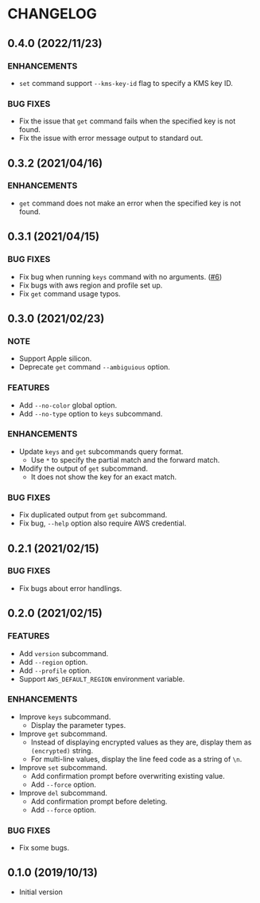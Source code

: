 # CHANGELOG

## 0.4.0 (2022/11/23)

### ENHANCEMENTS

* `set` command support `--kms-key-id` flag to specify a KMS key ID.

### BUG FIXES

* Fix the issue that `get` command fails when the specified key is not found.
* Fix the issue with error message output to standard out.

## 0.3.2 (2021/04/16)

### ENHANCEMENTS

* `get` command does not make an error when the specified key is not found.

## 0.3.1 (2021/04/15)

### BUG FIXES

* Fix bug when running `keys` command with no arguments. ([#6](https://github.com/chroju/parade/issues/6))
* Fix bugs with aws region and profile set up.
* Fix `get` command usage typos.

## 0.3.0 (2021/02/23)

### NOTE

* Support Apple silicon.
* Deprecate `get` command `--ambiguious` option.

### FEATURES

* Add `--no-color` global option.
* Add `--no-type` option to `keys` subcommand.

### ENHANCEMENTS

* Update `keys` and `get` subcommands query format.
  * Use `*` to specify the partial match and the forward match.
* Modify the output of `get` subcommand.
  * It does not show the key for an exact match.

### BUG FIXES

* Fix duplicated output from `get` subcommand.
* Fix bug, `--help` option also require AWS credential.

## 0.2.1 (2021/02/15)

### BUG FIXES

* Fix bugs about error handlings.

## 0.2.0 (2021/02/15)

### FEATURES

* Add `version` subcommand.
* Add `--region` option.
* Add `--profile` option.
* Support `AWS_DEFAULT_REGION` environment variable.

### ENHANCEMENTS

* Improve `keys` subcommand.
    * Display the parameter types.
* Improve `get` subcommand.
    * Instead of displaying encrypted values as they are, display them as `(encrypted)` string.
    * For multi-line values, display the line feed code as a string of `\n`.
* Improve `set` subcommand.
    * Add confirmation prompt before overwriting existing value.
    * Add `--force` option.
* Improve `del` subcommand.
    * Add confirmation prompt before deleting.
    * Add `--force` option.

### BUG FIXES

* Fix some bugs.

## 0.1.0 (2019/10/13)

* Initial version
